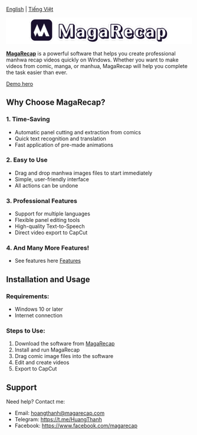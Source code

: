 [English](#english) | [Tiếng Việt](README.vi.md)

![MagaRecap](MagaRecap.png)

**[MagaRecap](https://www.magarecap.com)** is a powerful software that helps you create professional manhwa recap videos quickly on Windows. Whether you want to make videos from comic, manga, or manhua, MagaRecap will help you complete the task easier than ever.

[Demo hero](https://www.magarecap.com)


## Why Choose MagaRecap?

### 1. Time-Saving
- Automatic panel cutting and extraction from comics
- Quick text recognition and translation
- Fast application of pre-made animations

### 2. Easy to Use
- Drag and drop manhwa images files to start immediately
- Simple, user-friendly interface
- All actions can be undone

### 3. Professional Features
- Support for multiple languages
- Flexible panel editing tools
- High-quality Text-to-Speech
- Direct video export to CapCut

### 4. And Many More Features!
- See features here [Features](https://www.magarecap.com/features)

## Installation and Usage

### Requirements:
- Windows 10 or later
- Internet connection

### Steps to Use:
1. Download the software from [MagaRecap](https://www.magarecap.com)
2. Install and run MagaRecap
3. Drag comic image files into the software
4. Edit and create videos
5. Export to CapCut

## Support
Need help? Contact me:
- Email: hoangthanh@magarecap.com
- Telegram: https://t.me/HuangThanh
- Facebook: https://www.facebook.com/magarecap
